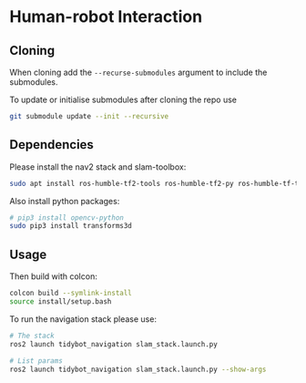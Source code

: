 # Human-robot Interaction

## Cloning

When cloning add the `--recurse-submodules` argument to include the submodules.

To update or initialise submodules after cloning the repo use

```bash
git submodule update --init --recursive
```

## Dependencies

Please install the nav2 stack and slam-toolbox:
```bash
sudo apt install ros-humble-tf2-tools ros-humble-tf2-py ros-humble-tf-transformations ros-humble-tf2 ros-humble-nav2-bringup ros-humble-slam-toolbox ros-humble-moveit ros-humble-nav2-simple-commander
```

Also install python packages:
```bash
# pip3 install opencv-python
sudo pip3 install transforms3d
```

## Usage

Then build with colcon:
```bash
colcon build --symlink-install
source install/setup.bash
```

To run the navigation stack please use:
```bash
# The stack
ros2 launch tidybot_navigation slam_stack.launch.py

# List params
ros2 launch tidybot_navigation slam_stack.launch.py --show-args
```

